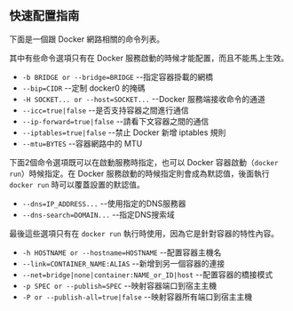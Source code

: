 ## 快速配置指南

下面是一個跟 Docker 網路相關的命令列表。

其中有些命令選項只有在 Docker 服務啟動的時候才能配置，而且不能馬上生效。
* `-b BRIDGE or --bridge=BRIDGE` --指定容器掛載的網橋
* `--bip=CIDR` --定制 docker0 的掩碼
* `-H SOCKET... or --host=SOCKET...` --Docker 服務端接收命令的通道
* `--icc=true|false` --是否支持容器之間進行通信
* `--ip-forward=true|false` --請看下文容器之間的通信
* `--iptables=true|false` --禁止 Docker 新增 iptables 規則
* `--mtu=BYTES` --容器網路中的 MTU

下面2個命令選項既可以在啟動服務時指定，也可以 Docker 容器啟動（`docker run`）時候指定。在 Docker 服務啟動的時候指定則會成為默認值，後面執行 `docker run` 時可以覆蓋設置的默認值。
* `--dns=IP_ADDRESS...` --使用指定的DNS服務器
* `--dns-search=DOMAIN...` --指定DNS搜索域

最後這些選項只有在 `docker run` 執行時使用，因為它是針對容器的特性內容。
* `-h HOSTNAME or --hostname=HOSTNAME` --配置容器主機名
* `--link=CONTAINER_NAME:ALIAS` --新增到另一個容器的連接
* `--net=bridge|none|container:NAME_or_ID|host` --配置容器的橋接模式
* `-p SPEC or --publish=SPEC` --映射容器端口到宿主主機
* `-P or --publish-all=true|false` --映射容器所有端口到宿主主機

